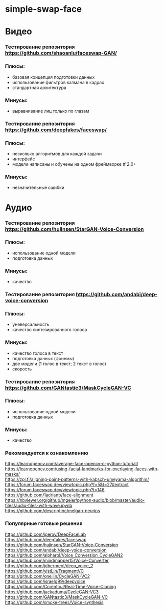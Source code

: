 # simple-swap-face

# Видео

### Тестирование репозитория https://github.com/shaoanlu/faceswap-GAN/   
### Плюсы:
- базовая концепция подготовки данных   
- использование фильтров калмана в кадрах   
- стандартная архитектура      
### Минусы:   
- выравнивание лиц только по глазам

### Тестирование репозитория https://github.com/deepfakes/faceswap/   
### Плюсы:
- несколько алгоритмов для каждой задачи   
- интерфейс   
- модели написаны и обучены на одном фреймворке tf 2.0+     
### Минусы:   
- незначительные ошибки   

# Аудио

### Тестирование репозитория https://github.com/hujinsen/StarGAN-Voice-Conversion    
### Плюсы:   
- использование одной модели   
- подготовка данных   
### Минусы:   
- качество   

### Тестирование репозитория https://github.com/andabi/deep-voice-conversion   
### Плюсы:   
- уневерсальность 
- качество синтезированного голоса        
### Минусы:   
- качество голоса в текст   
- подготовка данных (фонемы)
- две модели (1 голос в текст; 2 текст в голос)    
- скорость   

### Тестирование репозитория https://github.com/GANtastic3/MaskCycleGAN-VC    
### Плюсы:    
- использование одной модели   
- подготовка данных   
### Минусы:   
- качество   

### Рекомендуется к ознакомлению
https://learnopencv.com/average-face-opencv-c-python-tutorial/   
https://learnopencv.com/using-facial-landmarks-for-overlaying-faces-with-masks/   
https://zpl.fi/aligning-point-patterns-with-kabsch-umeyama-algorithm/   
https://forum.faceswap.dev/viewtopic.php?f=5&t=27#extract    
https://forum.faceswap.dev/viewtopic.php?t=146   
https://github.com/1adrianb/face-alignment   
https://nbviewer.org/github/mgeier/python-audio/blob/master/audio-files/audio-files-with-wave.ipynb    
https://github.com/descriptinc/melgan-neurips    


### Популярные готовые решения   
https://github.com/iperov/DeepFaceLab    
https://github.com/deepfakes/faceswap   
https://github.com/hujinsen/StarGAN-Voice-Conversion    
https://github.com/andabi/deep-voice-conversion    
https://github.com/alpharol/Voice_Conversion_CycleGAN2 
https://github.com/mindmapper15/Voice-Converter   
https://github.com/jdbermeol/deep_voice_2    
https://github.com/yistLin/FragmentVC      
https://github.com/onejiin/CycleGAN-VC2    
https://github.com/israelg99/deepvoice   
https://github.com/CorentinJ/Real-Time-Voice-Cloning    
https://github.com/jackaduma/CycleGAN-VC3    
https://github.com/GANtastic3/MaskCycleGAN-VC    
https://github.com/smoke-trees/Voice-synthesis    




